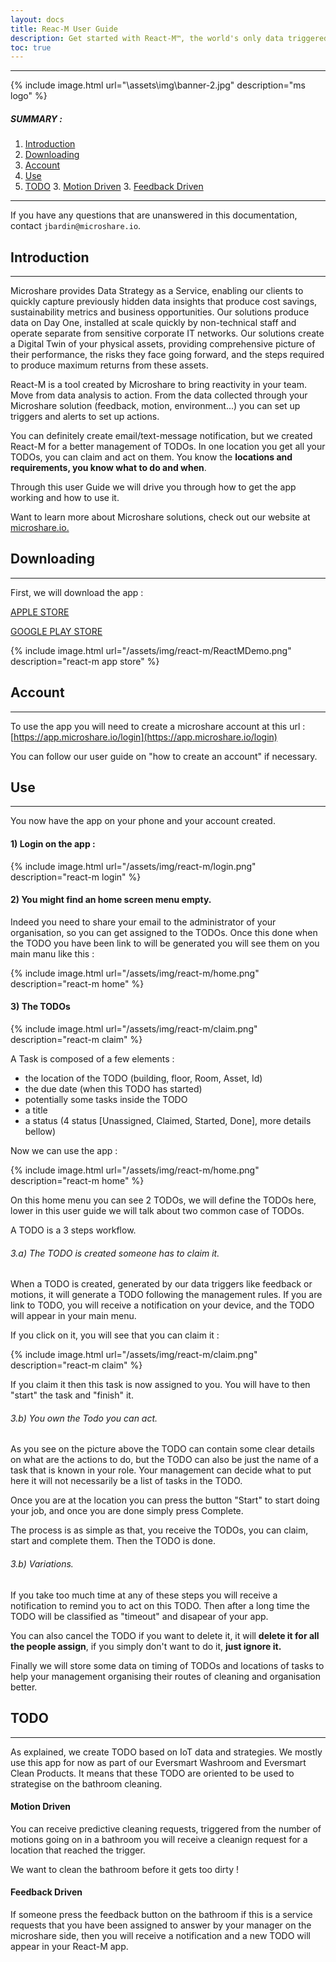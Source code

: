```yaml
---
layout: docs
title: Reac-M User Guide
description: Get started with React-M™, the world's only data triggered TODO management system.
toc: true
---
```


---------------------------------------

{% include image.html url="\assets\img\banner-2.jpg"  description="ms logo" %}

##### SUMMARY : 

1. [Introduction](./#introduction)
2. [Downloading](./#downloading)
3. [Account](./#account)
4. [Use](./#use)
5. [TODO](./#todo)
    3. [Motion Driven](./#motion-driven)
    3. [Feedback Driven](./#feedback-driven)
---------------------------------------

If you have any questions that are unanswered in this documentation, contact `jbardin@microshare.io`.


## Introduction
---------------------------------------

Microshare provides Data Strategy as a Service, enabling our clients to quickly capture previously hidden data insights that produce cost savings, sustainability metrics and business opportunities. Our solutions produce data on Day One, installed at scale quickly by non-technical staff and operate separate from sensitive corporate IT networks. Our solutions create a Digital Twin of your physical assets, providing comprehensive picture of their performance, the risks they face going forward, and the steps required to produce maximum returns from these assets.

React-M is a tool created by Microshare to bring reactivity in your team. Move from data analysis to action. From the data collected through your Microshare solution (feedback, motion, environment...) you can set up triggers and alerts to set up actions. 

You can definitely create email/text-message notification, but we created React-M for a better management of TODOs. In one location you get all your TODOs, you can claim and act on them. You know the **locations and requirements, you know what to do and when**. 

Through this user Guide we will drive you through how to get the app working and how to use it. 

Want to learn more about Microshare solutions, check out our website at [microshare.io.](https://www.microshare.io/)


## Downloading
---------------------------------------

First, we will download the app :

[APPLE STORE](https://apps.apple.com/lk/app/react-m/id1600368531?platform=iphone)

[GOOGLE PLAY STORE](https://play.google.com/store/apps/details?id=io.microshare.reactm&pli=1)

{% include image.html url="/assets/img/react-m/ReactMDemo.png"  description="react-m app store" %}

## Account
---------------------------------------

To use the app you will need to create a microshare account at this url : 
[https://app.microshare.io/login](https://app.microshare.io/login)

You can follow our user guide on "how to create an account" if necessary. 

## Use
---------------------------------------

You now have the app on your phone and your account created. 

#### 1) Login on the app :

{% include image.html url="/assets/img/react-m/login.png"  description="react-m login" %}

#### 2) You might find an home screen menu empty. 

Indeed you need to share your email to the administrator of your organisation, so you can get assigned to the TODOs. Once this done when the TODO you have been link to will be generated you will see them on you main manu like this : 

{% include image.html url="/assets/img/react-m/home.png"  description="react-m home" %}

#### 3) The TODOs 

{% include image.html url="/assets/img/react-m/claim.png"  description="react-m claim" %}

A Task is composed of a few elements : 
 - the location of the TODO (building, floor, Room, Asset, Id)
 - the due date (when this TODO has started)
 - potentially some tasks inside the TODO
 - a title
 - a status (4 status [Unassigned, Claimed, Started, Done], more details bellow)

Now we can use the app : 

{% include image.html url="/assets/img/react-m/home.png"  description="react-m home" %}

On this home menu you can see 2 TODOs, we will define the TODOs here, lower in this user guide we will talk about two common case of TODOs. 

A TODO is a 3 steps workflow. 

######  3.a) The TODO is created someone has to claim it. 

When a TODO is created, generated by our data triggers like feedback or motions, it will generate a TODO following the management rules. If you are link to TODO, you will receive a notification on your device, and the TODO will appear in your main menu. 

If you click on it, you will see that you can claim it : 

{% include image.html url="/assets/img/react-m/claim.png"  description="react-m claim" %}

If you claim it then this task is now assigned to you. You will have to then "start" the task and "finish" it. 

###### 3.b) You own the Todo you can act. 

As you see on the picture above the TODO can contain some clear details on what are the actions to do, but the TODO can also be just the name of a task that is known in your role. Your management can decide what to put here it will not necessarily be a list of tasks in the TODO. 

Once you are at the location you can press the button "Start" to start doing your job, and once you are done simply press Complete. 

The process is as simple as that, you receive the TODOs, you can claim, start and complete them. Then the TODO is done. 

###### 3.b) Variations. 

If you take too much time at any of these steps you will receive a notification to remind you to act on this TODO. Then after a long time the TODO will be classified as "timeout" and disapear of your app. 

You can also cancel the TODO if you want to delete it, it will **delete it for all the people assign**, if you simply don't want to do it, **just ignore it.**

Finally we will store some data on timing of TODOs and locations of tasks to help your management organising their routes of cleaning and organisation better. 

## TODO
---------------------------------------

As explained, we create TODO based on IoT data and strategies. We mostly use this app for now as part of our Eversmart Washroom and Eversmart Clean Products. 
It means that these TODO are oriented to be used to strategise on the bathroom cleaning. 

#### Motion Driven 

You can receive predictive cleaning requests, triggered from the number of motions going on in a bathroom you will receive a cleanign request for a location that reached the trigger. 

We want to clean the bathroom before it gets too dirty ! 

#### Feedback Driven

If someone press the feedback button on the bathroom if this is a service requests that you have been assigned to answer by your manager on the microshare side, then you will receive a notification and a new TODO will appear in your React-M app. 


 
